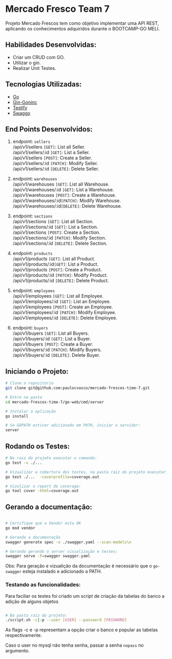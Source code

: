 # Mercado Fresco Team 7

Projeto  Mercado Frescos tem como objetivo implementar uma API REST, aplicando os conhecimentos adquiridos durante o BOOTCAMP-GO MELI.

## Habilidades Desenvolvidas:
- Criar um CRUD com GO.
- Utilizar o gin.
- Realizar Unit Testes.

## Tecnologias Utilizadas:
- [Go](https://go.dev/doc/) 
- [Gin-Goninc](https://github.com/gin-gonic/gin)
- [Testify](https://github.com/stretchr/testify)
- [Swaggo](https://github.com/swaggo/swag)
## End Points Desenvolvidos:

1. endpoint: `sellers`<br/>
/api/v1/sellers `[GET]`: List all Seller.<br/>
/api/v1/sellers/:id `[GET]`: List a Seller.<br/> 
/api/v1/sellers `[POST]`: Create a Seller.<br/>
/api/v1/sellers/:id `[PATCH]`: Modify Seller.<br/>
/api/v1/sellers/:id `[DELETE]`: Delete Seller.<br/>

2. endpoint: `warehouses`<br/>
/api/v1/warehouses `[GET]`: List all Warehouse.<br/>
/api/v1/warehouses/:id `[GET]`: List a Warehouse.<br/>
/api/v1/warehouses `[POST]`: Create a Warehouse.<br/>
/api/v1/warehouses/:id`[PATCH]`: Modify Warehouse.<br/>
/api/v1/warehouses/:id`[DELETE]`: Delete Warehouse.<br/> 

3. endpoint: `sections`<br/>
/api/v1/sections `[GET]`: List all Section.<br/>
/api/v1/sections/:id `[GET]`: List a Section.<br/> 
/api/v1/sections `[POST]`: Create a Section.<br/>
/api/v1/sections/:id `[PATCH]`: Modify Section.<br/>
/api/v1/sections/:id `[DELETE]`: Delete Section.<br/> 

4. endpoint: `products`<br/>
/api/v1/products `[GET]`: List all Product.<br/>
/api/v1/products/:id`[GET]`: List a Product.<br/>
/api/v1/products `[POST]`: Create a Product.<br/>
/api/v1/products/:id `[PATCH]`: Modify Product.<br/>
/api/v1/products/:id `[DELETE]`: Delete Product.<br/>

5. endpoint: `employees`<br/>
/api/v1/employees `[GET]`: List all Employee.<br/>
/api/v1/employees/:id `[GET]`: List an Employee.<br/>
/api/v1/employees `[POST]`: Create an Employee.<br/>
/api/v1/employees/:id `[PATCH]`: Modify Employee.<br/>
/api/v1/employees/:id `[DELETE]`: Delete Employee.<br/>

6. endpoint: `buyers`<br/>
/api/v1/buyers `[GET]`: List all Buyers.<br/>
/api/v1/buyers/:id `[GET]`: List a Buyer.<br/>
/api/v1/buyers `[POST]`: Create a Buyer.<br/>
/api/v1/buyers/:id `[PATCH]`: Modify Buyers.<br/>
/api/v1/buyers/:id `[DELETE]`: Delete Buyer.<br/>

## Iniciando o Projeto:

```sh  
# Clone o repositorio
git clone git@github.com:paulocvasco/mercado-frescos-time-7.git

# Entre na pasta
cd mercado-frescos-time-7/go-web/cmd/server

# Instalar a aplicação
go install

# Se GOPATH estiver adicionado em PATH, iniciar o servidor:
server

```

## Rodando os Testes:

```sh  
# Na raiz do projeto executar o comando:
go test -v ./...

# Vizualizar a cobertura dos testes, na pasta raiz do projeto executar:
go test ./...  -coverprofile=coverage.out

# Vizulizar o report de coverage:
go tool cover -html=coverage.out

```

## Gerando a documentação:

```sh 

# Certifique que o Vendor esta OK 
go mod vendor

# Gerando a documentação
swagger generate spec -o ./swagger.yaml --scan-models\n

# Gerando gerando o server visualização e testes:
swagger serve -F=swagger swagger.yaml

```
Obs: Para geração e vizualição da documentação é necessário que o `go-swagger` esteja instalado e adicionado a PATH.

### Testando as funcionalidades:

Para faciliar os testes foi criado um script de criação da tabelas do banco a adição de alguns objetos
```sh 

# Na pasta raiz do projeto: 
./script.sh -c|-p --user [USER] --password [PASSWORD]

```

As flags -c e -p representam a opção criar o banco e popular as tabelas respectivamente.

Caso o user no mysql não tenha senha, passar a senha `nopass` no argumento.



